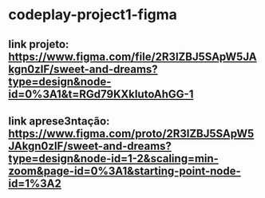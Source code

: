 # codeplay-project1-figma

## link projeto: https://www.figma.com/file/2R3lZBJ5SApW5JAkgn0zIF/sweet-and-dreams?type=design&node-id=0%3A1&t=RGd79KXkIutoAhGG-1

## link aprese3ntação: https://www.figma.com/proto/2R3lZBJ5SApW5JAkgn0zIF/sweet-and-dreams?type=design&node-id=1-2&scaling=min-zoom&page-id=0%3A1&starting-point-node-id=1%3A2
